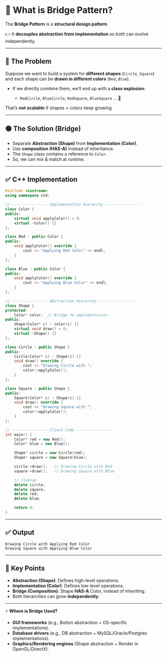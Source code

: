 # 🎯 What is Bridge Pattern?

The **Bridge Pattern** is a **structural design pattern**.

👉 It **decouples abstraction from implementation** so both can evolve independently.

---

## 🔴 The Problem

Suppose we want to build a system for **different shapes** (`Circle`, `Square`) and each shape can be **drawn in different colors** (`Red`, `Blue`).

* If we directly combine them, we’ll end up with a **class explosion**:

  * `RedCircle`, `BlueCircle`, `RedSquare`, `BlueSquare` … 🚨

That’s **not scalable** if shapes × colors keep growing.

---

## 🟢 The Solution (Bridge)

* Separate **Abstraction (Shape)** from **Implementation (Color)**.
* Use **composition (HAS-A)** instead of inheritance.
* The `Shape` class contains a reference to `Color`.
* So, we can mix & match at runtime.

---

## ✅ C++ Implementation

```cpp
#include <iostream>
using namespace std;

// ---------------- Implementation Hierarchy ----------------
class Color {
public:
    virtual void applyColor() = 0;
    virtual ~Color() {}
};

class Red : public Color {
public:
    void applyColor() override {
        cout << "Applying Red Color" << endl;
    }
};

class Blue : public Color {
public:
    void applyColor() override {
        cout << "Applying Blue Color" << endl;
    }
};

// ---------------- Abstraction Hierarchy ----------------
class Shape {
protected:
    Color* color;  // Bridge to implementation
public:
    Shape(Color* c) : color(c) {}
    virtual void draw() = 0;
    virtual ~Shape() {}
};

class Circle : public Shape {
public:
    Circle(Color* c) : Shape(c) {}
    void draw() override {
        cout << "Drawing Circle with ";
        color->applyColor();
    }
};

class Square : public Shape {
public:
    Square(Color* c) : Shape(c) {}
    void draw() override {
        cout << "Drawing Square with ";
        color->applyColor();
    }
};

// ---------------- Client Code ----------------
int main() {
    Color* red = new Red();
    Color* blue = new Blue();

    Shape* circle = new Circle(red);
    Shape* square = new Square(blue);

    circle->draw();   // Drawing Circle with Red
    square->draw();   // Drawing Square with Blue

    // cleanup
    delete circle;
    delete square;
    delete red;
    delete blue;

    return 0;
}
```

---

## ✅ Output

```
Drawing Circle with Applying Red Color
Drawing Square with Applying Blue Color
```

---

## 🔑 Key Points

* **Abstraction (Shape)**: Defines high-level operations.
* **Implementation (Color)**: Defines low-level operations.
* **Bridge (Composition)**: Shape **HAS-A** Color, instead of inheriting.
* Both hierarchies can grow **independently**.

---

⚡ **Where is Bridge Used?**

* **GUI frameworks** (e.g., Button abstraction + OS-specific implementations).
* **Database drivers** (e.g., DB abstraction + MySQL/Oracle/Postgres implementations).
* **Graphics/Rendering engines** (Shape abstraction + Render in OpenGL/DirectX).
